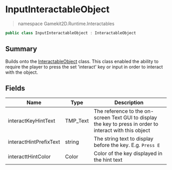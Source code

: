 # InputInteractableObject
> namespace Gamekit2D.Runtime.Interactables
```csharp
public class InputInteractableObject : InteractableObject
```

## Summary
Builds onto the [InteractableObject](./InteractableObject.md) class. This class enabled the ability to require the player to press the set 'interact' key or input in order to interact with the object.

## Fields
| Name | Type | Description |
|------|------|-------------|
| interactKeyHintText | TMP_Text | The reference to the on-screen Text GUI to display the key to press in order to interact with this object |
| interactHintPrefixText | string | The string text to display before the key. E.g. `Press E` |
| interacttHintColor | Color | Color of the key displayed in the hint text |